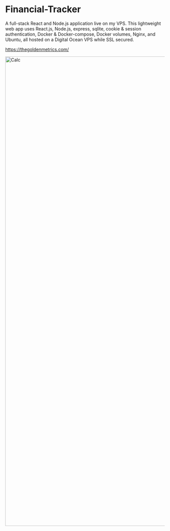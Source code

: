 # Financial-Tracker

A full-stack React and Node.js application live on my VPS. This lightweight web app uses React.js, Node.js, express, sqlite, cookie & session authentication, Docker & Docker-compose, Docker volumes, Nginx, and Ubuntu, all hosted on a Digital Ocean VPS while SSL secured.

https://thegoldenmetrics.com/

<img width="1481" alt="Calc" src="https://github.com/JaronWenger/Note-Tracker/assets/147181586/ff334cb4-1cf3-4db1-98f3-5105ff71d535">
